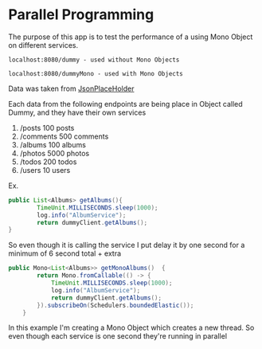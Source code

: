 # Parallel Programming

The purpose of this app is to test the performance of a using Mono Object on different services.

````
localhost:8080/dummy - used without Mono Objects
````

``````
localhost:8080/dummyMono - used with Mono Objects
``````

Data was taken from [JsonPlaceHolder](https://jsonplaceholder.typicode.com)

Each data from the following endpoints are being place in Object called Dummy, and they have their own services

1. /posts	100 posts
2. /comments	500 comments
3. /albums	100 albums
4. /photos	5000 photos
5. /todos	200 todos
6. /users	10 users

Ex.
````java
public List<Albums> getAlbums(){
        TimeUnit.MILLISECONDS.sleep(1000);
        log.info("AlbumService");
        return dummyClient.getAlbums();
}
````

So even though it is calling the service I put delay it by one second for a minimum of 6 second total + extra

````java
public Mono<List<Albums>> getMonoAlbums()  {
        return Mono.fromCallable(() -> {
            TimeUnit.MILLISECONDS.sleep(1000);
            log.info("AlbumService");
            return dummyClient.getAlbums();
        }).subscribeOn(Schedulers.boundedElastic());
    }
````

In this example I'm creating a Mono Object which creates a new thread. So even though each service is one second 
they're running in parallel




